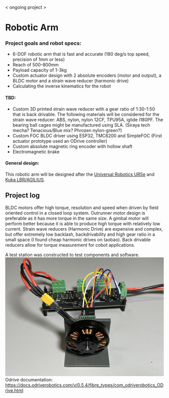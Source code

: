 < ongoing project >
# Robotic Arm
### Project goals and robot specs:
- 6-DOF robotic arm that is fast and accurate (180 deg/s top speed, precision of 1mm or less)
- Reach of 500-800mm
- Payload capacity of 1-3kg
- Custom actuator design with 2 absolute encoders (motor and output), a BLDC motor and a strain wave reducer (harmonic drive)
- Calculating the inverse kinematics for the robot

#### TBD:
- Custom 3D printed strain wave reducer with a gear ratio of 1:30-1:50 that is back drivable. The following materials will be considered for the strain wave reducer: ABS, nylon, nylon 12CF, TPU95A, iglide I180PF. The bearing ball cages might be manufactured using SLA. (Siraya tech mecha? Tenacious/Blue mix? Phrozen nylon-green?)
- Custom FOC BLDC driver using ESP32, TMC6200 and SimpleFOC (First actuator prototype used an ODrive controller)
- Custom absolute magnetic ring encoder with hollow shaft
- Electromagnetic brake

#### General design:
This robotic arm will be designed after the [Universal Robotics UR5e](https://www.universal-robots.com/products/ur5-robot/) and [Kuka LBR/AGILIUS](https://www.kuka.com/en-us/products/robotics-systems/industrial-robots/kr-agilus).

## Project log
BLDC motors offer high torque, resolution and speed when driven by field oriented control in a closed loop system.
Outrunner motor design is preferable as it has more torque in the same size. A gimbal motor will perform better because it is able to produce high torque with relatively low current.
Strain wave reducers (Harmonic Drive) are expensive and complex, but offer extremely low backlash, backdrivability and high gear ratio in a small space (I found cheap harmonic drives on taobao).
Back drivable reducers allow for torque measurement for cobot applications.

A test station was constructed to test components and software. 
![Test station](https://github.com/nadavelkabets/Robot-Arm/blob/main/media/IMG_0316.jpg)
Odrive documentation: https://docs.odriverobotics.com/v/0.5.4/fibre_types/com_odriverobotics_ODrive.html




